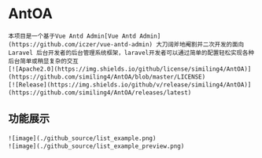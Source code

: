 # AntOA
	本项目是一个基于Vue Antd Admin[Vue Antd Admin](https://github.com/iczer/vue-antd-admin) 大刀阔斧地阉割并二次开发的面向 Laravel 后台开发者的后台管理系统框架，laravel开发者可以通过简单的配置轻松实现各种后台简单或稍显复杂的交互
	[![Apache2.0](https://img.shields.io/github/license/similing4/AntOA)](https://github.com/similing4/AntOA/blob/master/LICENSE)
	[![Release](https://img.shields.io/github/v/release/similing4/AntOA)](https://github.com/similing4/AntOA/releases/latest)

## 功能展示
	![image](./github_source/list_example.png)
	![image](./github_source/list_example_preview.png)
